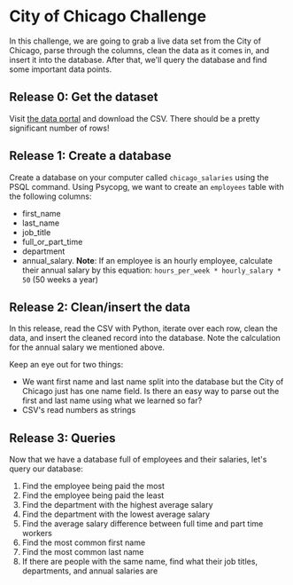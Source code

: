 # City of Chicago Challenge
In this challenge, we are going to grab a live data set from the City of Chicago, parse through the columns, clean the data as it comes in, and insert it into the database. After that, we'll query the database and find some important data points.

## Release 0: Get the dataset
Visit [the data portal](https://data.cityofchicago.org/Administration-Finance/Current-Employee-Names-Salaries-and-Position-Title/xzkq-xp2w) and download the CSV. There should be a pretty significant number of rows!

## Release 1: Create a database
Create a database on your computer called `chicago_salaries` using the PSQL command. Using Psycopg, we want to create an `employees` table with the following columns:
  - first_name
  - last_name
  - job_title
  - full_or_part_time
  - department
  - annual_salary. **Note**: If an employee is an hourly employee, calculate their annual salary by this equation: `hours_per_week * hourly_salary * 50` (50 weeks a year)

## Release 2: Clean/insert the data 
In this release, read the CSV with Python, iterate over each row, clean the data, and insert the cleaned record into the database. Note the calculation for the annual salary we mentioned above.

Keep an eye out for two things:
- We want first name and last name split into the database but the City of Chicago just has one name field. Is there an easy way to parse out the first and last name using what we learned so far?
- CSV's read numbers as strings

## Release 3: Queries
Now that we have a database full of employees and their salaries, let's query our database:
1. Find the employee being paid the most
2. Find the employee being paid the least
3. Find the department with the highest average salary
4. Find the department with the lowest average salary
5. Find the average salary difference between full time and part time workers
6. Find the most common first name
7. Find the most common last name
8. If there are people with the same name, find what their job titles, departments, and annual salaries are
